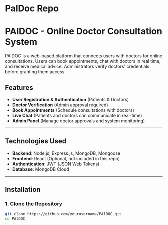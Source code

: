 # PalDoc Repo
# PAlDOC - Online Doctor Consultation System

PAlDOC is a web-based platform that connects users with doctors for online consultations. Users can book appointments, chat with doctors in real time, and receive medical advice. Administrators verify doctors' credentials before granting them access.

## Features
- **User Registration & Authentication** (Patients & Doctors)
- **Doctor Verification** (Admin approval required)
- **Book Appointments** (Schedule consultations with doctors)
- **Live Chat** (Patients and doctors can communicate in real-time)
- **Admin Panel** (Manage doctor approvals and system monitoring)

---

## Technologies Used
- **Backend**: Node.js, Express.js, MongoDB, Mongoose
- **Frontend**: React (Optional, not included in this repo)
- **Authentication**: JWT (JSON Web Tokens)
- **Database**: MongoDB Cloud

---

## Installation

### 1. Clone the Repository
```bash
git clone https://github.com/yourusername/PAlDOC.git
cd PAlDOC
